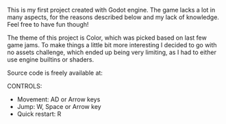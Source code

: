 This is my first project created with Godot engine. The game lacks a lot in many aspects, for the reasons described below and my lack of knowledge. Feel free to have fun though!

The theme of this project is Color, which was picked based on last few game jams. To make things a little bit more interesting I decided to go with no assets challenge, which ended up being very limiting, as I had to either use engine builtins or shaders.

Source code is freely available at: 

CONTROLS:

* Movement: AD or Arrow keys
* Jump: W, Space or Arrow key
* Quick restart: R